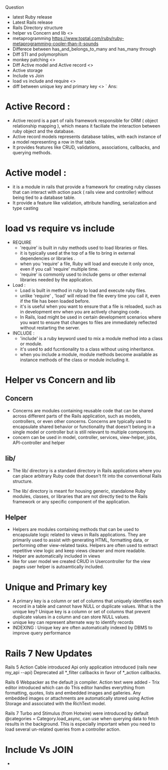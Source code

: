 Question 
- latest Ruby release 
- Latest Rails release 
- Rails Directory structure 
- helper vs Concern and lib <>
- metaprogramming https://www.toptal.com/ruby/ruby-metaprogramming-cooler-than-it-sounds
- Differece between has_and_belongs_to_many and has_many through 
- Diff STI and polymorphism 
- monkey patching <>
- Diff Active model and Active record <>
- Active storage 
- Include vs Join 
- load vs include and require <>
- diff between unique key and primary key <>
`
Ans:

# Active Record : 
- Active record is a part of rails framework responsible for ORM ( object relationship mapping ), which means it faciliate the interaction between ruby object and the database. 
- Active record models represents database tables, with each instance of a model representing a row in that table. 
- It provides features like CRUD, validations, associations, callbacks, and querying methods.

# Active model : 
- it is a module in rails that provide a framework for creating ruby classes that can interact with action pack ( rails view and controller) without being tied to a database table. 
- It provide a feature like validation, attribute handling, serialization and type casting 

# load vs require vs include 
- REQUIRE
    - 'require' is built in ruby methods used to load libraries or files. 
    - it is typically used at the top of a file to bring in external dependencies or libraries . 
    - when you 'require' a file, Ruby will load and execute it only once, even if you call 'require' multiple time. 
    - 'require' is commonly used to include gems or other external libraries needed by the application. 
- Load : 
    - Load is built in method in ruby to load and execute ruby files. 
    - unlike 'require' , 'load' will reload the file every time you call it, even if the file has been loaded before.
    - it's is useful when you want to ensure that a file is reloaded, such as in development env when you are actively changing code . 
    - In Rails, load might be used in certain development scenarios where you want to ensure that changes to files are immediately reflected without restarting the server.
- INCLUDE  :
    - 'include' is a ruby keyword used to mix a module method into a class or module. 
    - it's used to add fucntionality to a class without using inheritance. 
    - when you include a module, module methods become available as instance methods of the class or module including it. 

# Helper vs Concern and lib
## Concern 
- Concerns are modules containing reusable code that can be shared across different parts of the Rails application, such as models, controllers, or even other concerns. Concerns are typically used to encapsulate shared behavior or functionality that doesn't belong in a single model or controller but is still relevant to multiple components.
- concern can be used in model, controller, services, view-helper, jobs, API-controller and helper 

## lib/
- The lib/ directory is a standard directory in Rails applications where you can place arbitrary Ruby code that doesn't fit into the conventional Rails structure.

- The lib/ directory is meant for housing generic, standalone Ruby modules, classes, or libraries that are not directly tied to the Rails framework or any specific component of the application.

## Helper 
- Helpers are modules containing methods that can be used to encapsulate logic related to views in Rails applications. They are primarily used to assist with generating HTML, formatting data, or performing other view-related tasks. Helpers are often used to extract repetitive view logic and keep views cleaner and more readable.
- Helper are automatically included in views 
- like for user model we created CRUD in Usercontroller for the view pages user helper is autoamtically included.


# Unique and Primary key 
- A primary key is a column or set of columns that uniquely identifies each record in a table and cannot have NULL or duplicate values. What is the unique key? Unique key is a column or set of columns that prevent duplicate values in a column and can store NULL values.
- unique key can represent alternate way to identify records 
- INDEXING : Unique key are often automatically indexed by DBMS to improve query performance


# Rails 7 New Updates 

Rails 5
Action Cable introduced
Api only application introduced (rails new my_api --api)
Deprecated all *_filter callbacks in favor of *_action callbacks.


Rails 6
Webpacker as the default js compiler.
Action text were added - Trix editor introduced which can do This editor handles everything from formatting, quotes, lists and embedded images and galleries. Any embedded images or attachments are automatically stored using Active Storage and associated with the RichText model.


Rails 7
 Turbo and Stimulus (from Hotwire) were introduced by default
 @categories = Category.load_async,  can use when querying data to fetch results in the background. This is especially important when you need to load several un-related queries from a controller action.

# Include Vs JOIN
- 